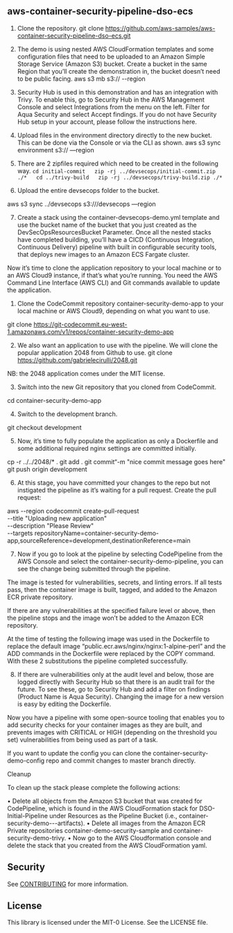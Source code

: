 ## aws-container-security-pipeline-dso-ecs

1.	Clone the repository.
git clone https://github.com/aws-samples/aws-container-security-pipeline-dso-ecs.git

2.	The demo is using nested AWS CloudFormation templates and some configuration files that need to be uploaded to an Amazon Simple Storage Service (Amazon S3) bucket. Create a bucket in the same Region that you’ll create the demonstration in, the bucket doesn’t need to be public facing.
aws s3 mb s3://<bucketname> --region <region name>

3.	Security Hub is used in this demonstration and has an integration with Trivy. To enable this, go to Security Hub in the AWS Management Console and select Integrations from the menu on the left. Filter for Aqua Security and select Accept findings.
If you do not have Security Hub setup in your account, please follow the instructions here.

4.	Upload files in the environment directory directly to the new bucket. This can be done via the Console or via the CLI as shown.
aws s3 sync environment s3://<bucketname> —region <region name>

5.	There are 2 zipfiles required which need to be created in the following way.
		```cd initial-commit  
		   zip -rj ../devsecops/initial-commit.zip ./*  
		   cd ../trivy-build  
		   zip -rj ../devsecops/trivy-build.zip ./*  
		```

6.	Upload the entire devsecops folder to the bucket.

aws s3 sync ../devsecops s3://<bucketname>/devsecops —region <region name>

7.	Create a stack using the container-devsecops-demo.yml template and use the bucket name of the bucket that you just created as the DevSecOpsResourcesBucket Parameter.
Once all the nested stacks have completed building, you’ll have a CICD (Continuous Integration, Continuous Delivery) pipeline with built in configurable security tools, that deploys new images to an Amazon ECS Fargate cluster.

Now it’s time to clone the application repository to your local machine or to an AWS Cloud9 instance, if that’s what you’re running. You need the AWS Command Line Interface (AWS CLI) and Git commands available to update the application.

1.	Clone the CodeCommit repository container-security-demo-app to your local machine or AWS Cloud9, depending on what you want to use.

git clone https://git-codecommit.eu-west-1.amazonaws.com/v1/repos/container-security-demo-app
      
2.	We also want an application to use with the pipeline. We will clone the popular application 2048 from Github to use.
git clone https://github.com/gabrielecirulli/2048.git

NB: the 2048 application comes under the MIT license.

3.	Switch into the new Git repository that you cloned from CodeCommit.

cd container-security-demo-app

4.	Switch to the development branch.

git checkout development

5.	Now, it’s time to fully populate the application as only a Dockerfile and some additional required nginx settings are committed initially. 

cp -r ../../2048/* .
git add .
git commit“-m "nice commit message goes here"
git push origin development


6.	At this stage, you have committed your changes to the repo but not instigated the pipeline as it’s waiting for a pull request. Create the pull request:

aws --region <region> codecommit create-pull-request \
--title "Uploading new application" \
--description "Please Review" \
--targets repositoryName=container-security-demo-app,sourceReference=development,destinationReference=main

7.	Now if you go to look at the pipeline by selecting CodePipeline from the AWS Console and select the container-security-demo-pipeline, you can see the change being submitted through the pipeline.

The image is tested for vulnerabilities, secrets, and linting errors. If all tests pass, then the container image is built, tagged, and added to the Amazon ECR private repository.

If there are any vulnerabilities at the specified failure level or above, then the pipeline stops and the image won’t be added to the Amazon ECR repository.

At the time of testing the following image was used in the Dockerfile to replace the default image “public.ecr.aws/nginx/nginx:1-alpine-perl” and the ADD commands in the Dockerfile were replaced by the COPY command. With these 2 substitutions the pipeline completed successfully. 

8.	If there are vulnerabilities only at the audit level and below, those are logged directly with Security Hub so that there is an audit trail for the future. To see these, go to Security Hub and add a filter on findings (Product Name is Aqua Security).
Changing the image for a new version is easy by editing the Dockerfile.

Now you have a pipeline with some open-source tooling that enables you to add security checks for your container images as they are built, and prevents images with CRITICAL or HIGH (depending on the threshold you set) vulnerabilities from being used as part of a task.

If you want to update the config you can clone the container-security-demo-config repo and commit changes to master branch directly.

Cleanup

To clean up the stack please complete the following actions:

•	Delete all objects from the Amazon S3 bucket that was created for CodePipeline, which is found in the AWS CloudFormation stack for DSO-Initial-Pipeline under Resources as the Pipeline Bucket (i.e., container-security-demo-<accountid>-<region>-artifacts).
•	Delete all images from the Amazon ECR Private repositories container-demo-security-sample and container-security-demo-trivy.
•	Now go to the AWS Cloudformation console and delete the stack that you created from the AWS CloudFormation yaml.

## Security

See [CONTRIBUTING](CONTRIBUTING.md#security-issue-notifications) for more information.

## License

This library is licensed under the MIT-0 License. See the LICENSE file.

